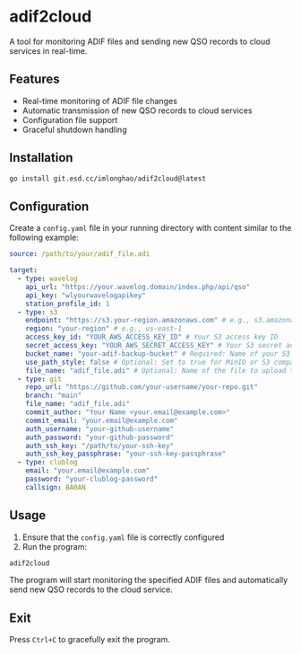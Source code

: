 # adif2cloud

A tool for monitoring ADIF files and sending new QSO records to cloud services in real-time.

## Features

- Real-time monitoring of ADIF file changes
- Automatic transmission of new QSO records to cloud services
- Configuration file support
- Graceful shutdown handling

## Installation

```bash
go install git.esd.cc/imlonghao/adif2cloud@latest
```

## Configuration

Create a `config.yaml` file in your running directory with content similar to the following example:

```yaml
source: /path/to/your/adif_file.adi

target:
  - type: wavelog
    api_url: "https://your.wavelog.domain/index.php/api/qso"
    api_key: "wlyourwavelogapikey"
    station_profile_id: 1
  - type: s3
    endpoint: "https://s3.your-region.amazonaws.com" # e.g., s3.amazonaws.com or your MinIO endpoint
    region: "your-region" # e.g., us-east-1
    access_key_id: "YOUR_AWS_ACCESS_KEY_ID" # Your S3 access key ID
    secret_access_key: "YOUR_AWS_SECRET_ACCESS_KEY" # Your S3 secret access key
    bucket_name: "your-adif-backup-bucket" # Required: Name of your S3 bucket
    use_path_style: false # Optional: Set to true for MinIO or S3 compatible services requiring path-style addressing (defaults to false if omitted)
    file_name: "adif_file.adi" # Optional: Name of the file to upload to S3 (defaults to the source file name if omitted)
  - type: git
    repo_url: "https://github.com/your-username/your-repo.git"
    branch: "main"
    file_name: "adif_file.adi"
    commit_author: "Your Name <your.email@example.com>"
    commit_email: "your.email@example.com"
    auth_username: "your-github-username"
    auth_password: "your-github-password"
    auth_ssh_key: "/path/to/your-ssh-key"
    auth_ssh_key_passphrase: "your-ssh-key-passphrase"
  - type: clublog
    email: "your.email@example.com"
    password: "your-clublog-password"
    callsign: BA0AN
```

## Usage

1. Ensure that the `config.yaml` file is correctly configured
2. Run the program:

```bash
adif2cloud
```

The program will start monitoring the specified ADIF files and automatically send new QSO records to the cloud service.

## Exit

Press `Ctrl+C` to gracefully exit the program. 
